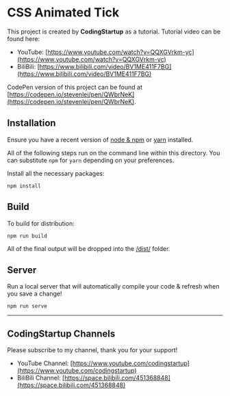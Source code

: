 # CSS Animated Tick

This project is created by **CodingStartup** as a tutorial. Tutorial video can be found here:
- YouTube: [https://www.youtube.com/watch?v=QQXGVrkm-yc](https://www.youtube.com/watch?v=QQXGVrkm-yc)
- BiliBili: [https://www.bilibili.com/video/BV1ME411F7BG](https://www.bilibili.com/video/BV1ME411F7BG)

CodePen version of this project can be found at [https://codepen.io/stevenlei/pen/QWbrNeK](https://codepen.io/stevenlei/pen/QWbrNeK).

## Installation

Ensure you have a recent version of [node & npm](https://nodejs.org/en/download/) or [yarn](https://yarnpkg.com/en/docs/install) installed.

All of the following steps run on the command line within this directory. You can substitute `npm` for `yarn` depending on your preferences.

Install all the necessary packages:

```
npm install
```

## Build

To build for distribution:

```
npm run build
```

All of the final output will be dropped into the [/dist/](./dist) folder.

## Server

Run a local server that will automatically compile your code & refresh when you save a change!

```
npm run serve
```

---

## CodingStartup Channels

Please subscribe to my channel, thank you for your support!

- YouTube Channel: [https://www.youtube.com/codingstartup](https://www.youtube.com/codingstartup)
- BiliBili Channel: [https://space.bilibili.com/451368848](https://space.bilibili.com/451368848)